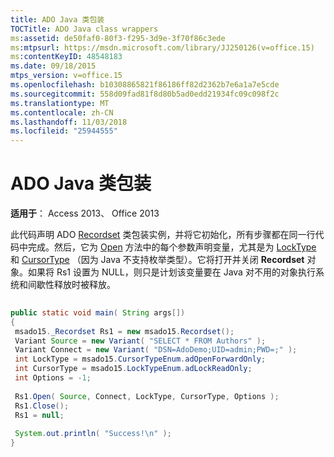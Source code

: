 ```yaml
---
title: ADO Java 类包装
TOCTitle: ADO Java class wrappers
ms:assetid: de50faf0-80f3-f295-3d9e-3f70f86c3ede
ms:mtpsurl: https://msdn.microsoft.com/library/JJ250126(v=office.15)
ms:contentKeyID: 48548183
ms.date: 09/18/2015
mtps_version: v=office.15
ms.openlocfilehash: b10308865821f86186ff82d2362b7e6a1a7e5cde
ms.sourcegitcommit: 558d09fad81f8d80b5ad0edd21934fc09c098f2c
ms.translationtype: MT
ms.contentlocale: zh-CN
ms.lasthandoff: 11/03/2018
ms.locfileid: "25944555"
---
```

# <a name="ado-java-class-wrappers"></a>ADO Java 类包装


**适用于**： Access 2013、 Office 2013

此代码声明 ADO [Recordset](recordset-object-ado.md) 类包装实例，并将它初始化，所有步骤都在同一行代码中完成。然后，它为 [Open](open-method-ado-recordset.md) 方法中的每个参数声明变量，尤其是为 [LockType](locktype-property-ado.md) 和 [CursorType](cursortype-property-ado.md) （因为 Java 不支持枚举类型）。它将打开并关闭 **Recordset** 对象。如果将 Rs1 设置为 NULL，则只是计划该变量要在 Java 对不用的对象执行系统和间歇性释放时被释放。

```java 
 
public static void main( String args[]) 
{ 
 msado15._Recordset Rs1 = new msado15.Recordset(); 
 Variant Source = new Variant( "SELECT * FROM Authors" ); 
 Variant Connect = new Variant( "DSN=AdoDemo;UID=admin;PWD=;" ); 
 int LockType = msado15.CursorTypeEnum.adOpenForwardOnly; 
 int CursorType = msado15.LockTypeEnum.adLockReadOnly; 
 int Options = -1; 
 
 Rs1.Open( Source, Connect, LockType, CursorType, Options ); 
 Rs1.Close(); 
 Rs1 = null; 
 
 System.out.println( "Success!\n" ); 
} 
```

